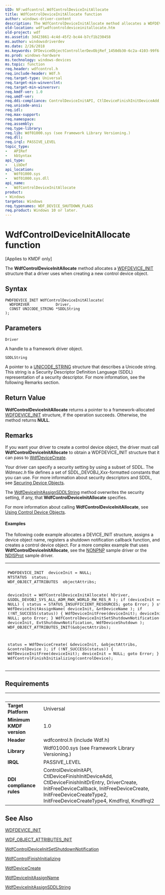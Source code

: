 ```yaml
---
UID: NF:wdfcontrol.WdfControlDeviceInitAllocate
title: WdfControlDeviceInitAllocate function
author: windows-driver-content
description: The WdfControlDeviceInitAllocate method allocates a WDFDEVICE_INIT structure that a driver uses when creating a new control device object.
old-location: wdf\wdfcontroldeviceinitallocate.htm
old-project: wdf
ms.assetid: 3d423861-4c4d-45f2-bc44-b7cf1b230458
ms.author: windowsdriverdev
ms.date: 2/26/2018
ms.keywords: DFDeviceObjectControllerDevObjRef_1450db30-6c2a-4103-99f6-2afe634000bf.xml, WdfControlDeviceInitAllocate, WdfControlDeviceInitAllocate method, kmdf.wdfcontroldeviceinitallocate, wdf.wdfcontroldeviceinitallocate, wdfcontrol/WdfControlDeviceInitAllocate
ms.prod: windows-hardware
ms.technology: windows-devices
ms.topic: function
req.header: wdfcontrol.h
req.include-header: Wdf.h
req.target-type: Universal
req.target-min-winverclnt: 
req.target-min-winversvr: 
req.kmdf-ver: 1.0
req.umdf-ver: 
req.ddi-compliance: ControlDeviceInitAPI, CtlDeviceFinishInitDeviceAdd, CtlDeviceFinishInitDrEntry, DriverCreate, InitFreeDeviceCallback, InitFreeDeviceCreate, InitFreeDeviceCreateType2, InitFreeDeviceCreateType4, KmdfIrql, KmdfIrql2
req.unicode-ansi: 
req.idl: 
req.max-support: 
req.namespace: 
req.assembly: 
req.type-library: 
req.lib: Wdf01000.sys (see Framework Library Versioning.)
req.dll: 
req.irql: PASSIVE_LEVEL
topic_type:
-	APIRef
-	kbSyntax
api_type:
-	LibDef
api_location:
-	Wdf01000.sys
-	Wdf01000.sys.dll
api_name:
-	WdfControlDeviceInitAllocate
product:
- Windows
targetos: Windows
req.typenames: WDF_DEVICE_SHUTDOWN_FLAGS
req.product: Windows 10 or later.
---
```



# WdfControlDeviceInitAllocate function
<p class="CCE_Message">[Applies to KMDF only]

The <b>WdfControlDeviceInitAllocate</b> method allocates a <a href="https://msdn.microsoft.com/library/windows/hardware/ff546951">WDFDEVICE_INIT</a> structure that a driver uses when creating a new control device object.

## Syntax

```
PWDFDEVICE_INIT WdfControlDeviceInitAllocate(
  WDFDRIVER            Driver,
  CONST UNICODE_STRING *SDDLString
);
```

## Parameters

`Driver`

A handle to a framework driver object.

`SDDLString`

A pointer to a <a href="https://msdn.microsoft.com/library/windows/hardware/ff564879">UNICODE_STRING</a> structure that describes a Unicode string. This string is a Security Descriptor Definition Language (SDDL) representation of a security descriptor. For more information, see the following Remarks section.


## Return Value

<b>WdfControlDeviceInitAllocate</b> returns a pointer to a framework-allocated <a href="https://msdn.microsoft.com/library/windows/hardware/ff546951">WDFDEVICE_INIT</a> structure, if the operation succeeds. Otherwise, the method returns <b>NULL</b>.

## Remarks

If you want your driver to create a control device object, the driver must call <b>WdfControlDeviceInitAllocate</b> to obtain a WDFDEVICE_INIT structure that it can pass to <a href="https://msdn.microsoft.com/library/windows/hardware/ff545926">WdfDeviceCreate</a>. 

Your driver can specify a security setting by using a subset of SDDL. The <i>Wdmsec.h</i> file defines a set of SDDL_DEVOBJ_<i>Xxx</i>-formatted constants that you can use. For more information about security descriptors and SDDL, see <a href="https://msdn.microsoft.com/library/windows/hardware/ff563688">Securing Device Objects</a>.

The <a href="https://msdn.microsoft.com/library/windows/hardware/ff546035">WdfDeviceInitAssignSDDLString</a> method overwrites the security setting, if any, that <b>WdfControlDeviceInitAllocate</b> specifies.

For more information about calling <b>WdfControlDeviceInitAllocate</b>, see <a href="https://docs.microsoft.com/en-us/windows-hardware/drivers/wdf/using-control-device-objects">Using Control Device Objects</a>.


#### Examples

The following code example allocates a DEVICE_INIT structure, assigns a device object name, registers a shutdown notification callback function, and creates a control device object. For a more complex example that uses <b>WdfControlDeviceInitAllocate</b>, see the <a href="https://docs.microsoft.com/en-us/windows-hardware/drivers/wdf/sample-kmdf-drivers">NONPNP</a> sample driver or the <a href="https://docs.microsoft.com/en-us/windows-hardware/drivers/wdf/sample-kmdf-drivers">NDISProt</a> sample driver.

<div class="code"><span codelanguage=""><table>
<tr>
<th></th>
</tr>
<tr>
<td>
<pre>PWDFDEVICE_INIT  deviceInit = NULL;
NTSTATUS  status;
WDF_OBJECT_ATTRIBUTES  objectAttribs;

deviceInit = WdfControlDeviceInitAllocate(
                                          hDriver,
                                          &amp;SDDL_DEVOBJ_SYS_ALL_ADM_RWX_WORLD_RW_RES_R
                                          );
if (deviceInit == NULL) {
    status = STATUS_INSUFFICIENT_RESOURCES;
    goto Error;
}
status = WdfDeviceInitAssignName(
                                 deviceInit,
                                 &amp;ntDeviceName
                                 );
if (!NT_SUCCESS(status)) {
    WdfDeviceInitFree(deviceInit);
    deviceInit = NULL;
    goto Error;
}
WdfControlDeviceInitSetShutdownNotification(
                                            deviceInit,
                                            EvtShutdownNotification,
                                            WdfDeviceShutdown
                                            );
WDF_OBJECT_ATTRIBUTES_INIT(&amp;objectAttribs);

status = WdfDeviceCreate(
                         &amp;deviceInit,
                         &amp;objectAttribs,
                         &amp;controlDevice
                         );
if (!NT_SUCCESS(status)) {
    WdfDeviceInitFree(deviceInit);
    deviceInit = NULL;
    goto Error;
}
WdfControlFinishInitializing(controlDevice);</pre>
</td>
</tr>
</table></span></div>

## Requirements
| &nbsp; | &nbsp; |
| ---- |:---- |
| **Target Platform** | Universal |
| **Minimum KMDF version** | 1.0 |
| **Header** | wdfcontrol.h (include Wdf.h) |
| **Library** | Wdf01000.sys (see Framework Library Versioning.) |
| **IRQL** | PASSIVE_LEVEL |
| **DDI compliance rules** | ControlDeviceInitAPI, CtlDeviceFinishInitDeviceAdd, CtlDeviceFinishInitDrEntry, DriverCreate, InitFreeDeviceCallback, InitFreeDeviceCreate, InitFreeDeviceCreateType2, InitFreeDeviceCreateType4, KmdfIrql, KmdfIrql2 |

## See Also

<a href="https://msdn.microsoft.com/library/windows/hardware/ff546951">WDFDEVICE_INIT</a>



<a href="https://msdn.microsoft.com/library/windows/hardware/ff552402">WDF_OBJECT_ATTRIBUTES_INIT</a>



<a href="https://msdn.microsoft.com/library/windows/hardware/ff545847">WdfControlDeviceInitSetShutdownNotification</a>



<a href="https://msdn.microsoft.com/library/windows/hardware/ff545854">WdfControlFinishInitializing</a>



<a href="https://msdn.microsoft.com/library/windows/hardware/ff545926">WdfDeviceCreate</a>



<a href="https://msdn.microsoft.com/library/windows/hardware/ff546029">WdfDeviceInitAssignName</a>



<a href="https://msdn.microsoft.com/library/windows/hardware/ff546035">WdfDeviceInitAssignSDDLString</a>